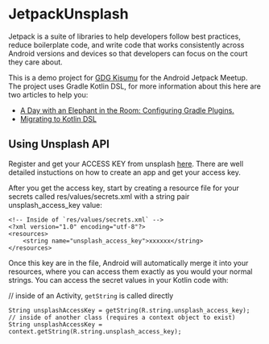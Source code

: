 # JetpackUnsplash
Jetpack is a suite of libraries to help developers follow best practices, reduce boilerplate code, and write code that works consistently across Android versions and devices so that developers can focus on the court they care about.

This is a demo project for [GDG Kisumu](https://twitter.com/gdg_kisumu) for the Android Jetpack Meetup. The project uses Gradle Kotlin DSL, for more information about this here are two articles to help you:
- [A Day with an Elephant in the Room: Configuring Gradle Plugins.](https://medium.com/@harunwangereka/a-day-with-an-elephant-in-the-room-configuring-gradle-plugins-3331b0be64c7)
- [Migrating to Kotlin DSL](https://medium.com/@evanschepsiror/migrating-to-kotlin-dsl-4ee0d6d5c977)


## Using Unsplash API

Register and get your ACCESS KEY from unsplash [here](https://unsplash.com/developers). There are well detailed instuctions on how to create an app and get your access key.

After you get the access key, start by creating a resource file for your secrets called res/values/secrets.xml with a string pair unsplash_access_key value:
```
<!-- Inside of `res/values/secrets.xml` -->
<?xml version="1.0" encoding="utf-8"?>
<resources>
    <string name="unsplash_access_key">xxxxxx</string>
</resources>
```
Once this key are in the file, Android will automatically merge it into your resources, where you can access them exactly as you would your normal strings. You can access the secret values in your Kotlin code with:

// inside of an Activity, `getString` is called directly
```
String unsplashAccessKey = getString(R.string.unsplash_access_key);
// inside of another class (requires a context object to exist)
String unsplashAccessKey = context.getString(R.string.unsplash_access_key);
```
